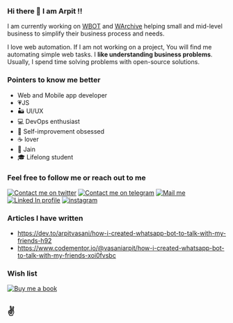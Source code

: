 ### Hi there 👋 I am Arpit !! 


I am currently working on [WBOT](https://github.com/vasani-arpit/WBOT) and [WArchive](https://github.com/vasani-arpit/WArchive) helping small and mid-level business to simplify their business process and needs. 

I love web automation. If I am not working on a project, You will find me automating simple web tasks. I **like understanding business problems**. Usually, I spend time solving problems with open-source solutions.



### Pointers to know me better

- Web and Mobile app developer 
- 💗JS
- 🏜 UI/UX 
- 💻 DevOps enthusiast
- 🕺 Self-improvement obsessed
- ☕ lover
- 🙏 Jain
- 🎓 Lifelong student

### Feel free to follow me or reach out to me

[![Contact me on twitter][twitter_logo]][twitter]
  [![Contact me on telegram][telegram_logo]][telegram]
  [![Mail me][gmail_logo]][gmail]
  [![Linked In profile][LinkedIn_logo]][LinkedIn]
  [![instagram][instagram_logo]][instagram]
  
  
### Articles I have written

- https://dev.to/arpitvasani/how-i-created-whatsapp-bot-to-talk-with-my-friends-h92
- https://www.codementor.io/@vasaniarpit/how-i-created-whatsapp-bot-to-talk-with-my-friends-xoi0fvsbc

### Wish list

[![Buy me a book][badge_amazon]][amazon]



<!--
**vasani-arpit/vasani-arpit** is a ✨ _special_ ✨ repository because its `README.md` (this file) appears on your GitHub profile.

Here are some ideas to get you started:

- 🔭 I’m currently working on ...
- 🌱 I’m currently learning ...
- 👯 I’m looking to collaborate on ...
- 🤔 I’m looking for help with ...
- 💬 Ask me about ...
- 📫 How to reach me: ...
- 😄 Pronouns: ...
- ⚡ Fun fact: ...
-->

[badge_amazon]: https://user-images.githubusercontent.com/6497827/53698105-51826b80-3dfe-11e9-9e63-b14ad6ad7c19.png
[amazon]: http://amzn.in/iCUjhKZ

[twitter]: https://twitter.com/ArpitVasani
[telegram]: http://t.me/Arpit_Vasani
[gmail]: mailto:vasani.arpit@gmail.com?subject=Regarding%20your%20github%20profile&body=Hi
[LinkedIn]: https://www.linkedin.com/in/arpit-vasani-32ba7472/
[instagram]: https://www.instagram.com/arpitvasani


[twitter_logo]: https://user-images.githubusercontent.com/6497827/57843958-c30e6b00-77ec-11e9-97bd-dfbc800f96a9.png
[telegram_logo]: https://user-images.githubusercontent.com/6497827/57844175-2ac4b600-77ed-11e9-8488-f2d45efa7497.png
[gmail_logo]: https://user-images.githubusercontent.com/6497827/62424751-c1b85480-b6f0-11e9-97de-096c0a980829.png
[LinkedIn_logo]: https://user-images.githubusercontent.com/6497827/112791908-0dff9780-9080-11eb-8217-62cee99fdce8.png
[instagram_logo]: https://user-images.githubusercontent.com/6497827/112792828-cd088280-9081-11eb-8a9c-1c56feba35b9.png


## ✌
